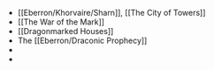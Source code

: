 - [[Eberron/Khorvaire/Sharn]], [[The City of Towers]]
- [[The War of the Mark]]
- [[Dragonmarked Houses]]
- The [[Eberron/Draconic Prophecy]]
-
-